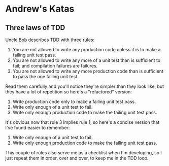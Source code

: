 # Andrew's Katas

## Three laws of TDD

Uncle Bob describes TDD with three rules:

1. You are not allowed to write any production code unless it is to make a failing unit test pass.
2. You are not allowed to write any more of a unit test than is sufficient to fail; and compilation failures are failures.
3. You are not allowed to write any more production code than is sufficient to pass the one failing unit test.

Read them carefully and you'll notice they're simpler than they look like, but they have a lot of repetition so here's a "refactored" version:

1. Write production code only to make a failing unit test pass.
2. Write only enough of a unit test to fail.
3. Write only enough production code to make the failing unit test pass.

It's obvious now that rule 3 implies rule 1, so here's a concise version that I've found easier to remember:

1. Write only enough of a unit test to fail.
2. Write only enough production code to make the failing unit test pass.

This couple of rules also serve me as a checklist when I'm developing, so I just repeat them in order, over and over, to keep me in the TDD loop.